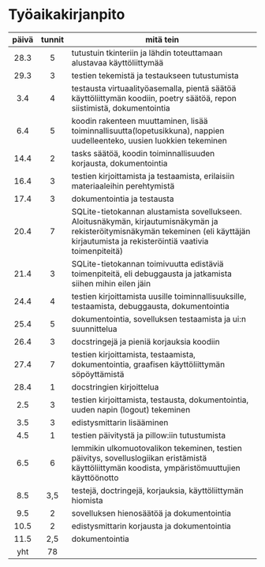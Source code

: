 # Työaikakirjanpito
| päivä | tunnit | mitä tein |
| :---: | :---: | --------- |
| 28.3 | 5 | tutustuin tkinteriin ja lähdin toteuttamaan alustavaa käyttöliittymää |
| 29.3 | 3 | testien tekemistä ja testaukseen tutustumista |
| 3.4 | 4 | testausta virtuaalityöasemalla, pientä säätöä käyttöliittymän koodiin, poetry säätöä, repon siistimistä, dokumentointia |
| 6.4 | 5 | koodin rakenteen muuttaminen, lisää toiminnallisuutta(lopetusikkuna), nappien uudelleenteko, uusien luokkien tekeminen |
| 14.4 | 2 | tasks säätöä, koodin toiminnallisuuden korjausta, dokumentointia |
| 16.4 | 3 | testien kirjoittamista ja testaamista, erilaisiin materiaaleihin perehtymistä |
| 17.4 | 3 | dokumentointia ja testausta |
| 20.4 | 7 | SQLite-tietokannan alustamista sovellukseen. Aloitusnäkymän, kirjautumisnäkymän ja rekisteröitymisnäkymän tekeminen (eli käyttäjän kirjautumista ja rekisteröintiä vaativia toimenpiteitä) |
| 21.4 | 3 | SQLite-tietokannan toimivuutta edistäviä toimenpiteitä, eli debuggausta ja jatkamista siihen mihin eilen jäin |
| 24.4 | 4 | testien kirjoittamista uusille toiminnallisuuksille, testaamista, debuggausta, dokumentointia |
| 25.4 | 5 | dokumentointia, sovelluksen testaamista ja ui:n suunnittelua |
| 26.4 | 3 | docstringejä ja pieniä korjauksia koodiin |
| 27.4 | 7 | testien kirjoittamista, testaamista, dokumentointia, graafisen käyttöliittymän söpöyttämistä |
| 28.4 | 1 | docstringien kirjoittelua |
| 2.5 | 3 | testien kirjoittamista, testausta, dokumentointia, uuden napin (logout) tekeminen |
| 3.5 | 3 | edistysmittarin lisääminen |
| 4.5 | 1 | testien päivitystä ja pillow:iin tutustumista |
| 6.5 | 6 | lemmikin ulkomuotovalikon tekeminen, testien päivitys, sovelluslogiikan eristämistä käyttöliittymän koodista, ympäristömuuttujien käyttöönotto |
| 8.5 | 3,5 | testejä, doctringejä, korjauksia, käyttöliittymän hiomista |
| 9.5 | 2 | sovelluksen hienosäätöä ja dokumentointia |
| 10.5 | 2 | edistysmittarin korjausta ja dokumentointia |
| 11.5 | 2,5 | dokumentointia |
| yht | 78 |
